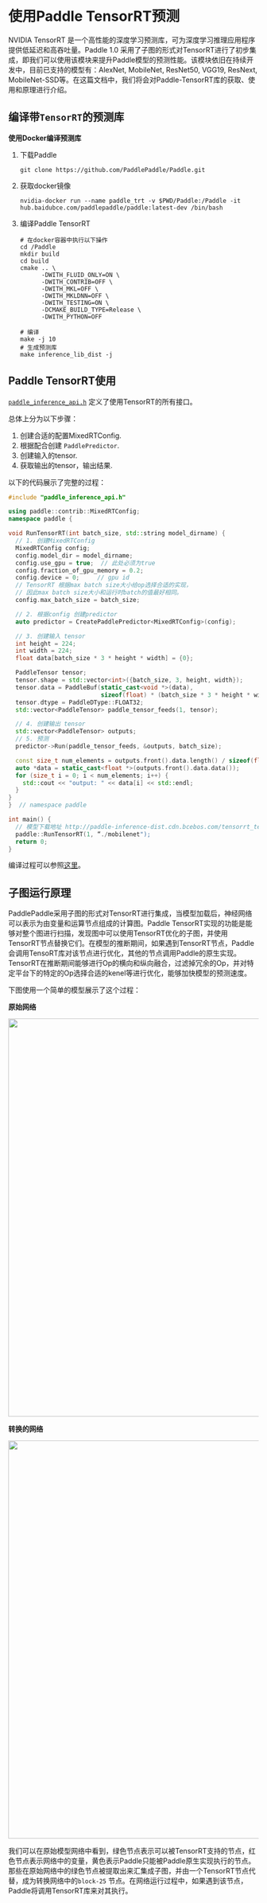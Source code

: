 # 使用Paddle TensorRT预测

NVIDIA TensorRT 是一个高性能的深度学习预测库，可为深度学习推理应用程序提供低延迟和高吞吐量。Paddle 1.0 采用了子图的形式对TensorRT进行了初步集成，即我们可以使用该模块来提升Paddle模型的预测性能。该模块依旧在持续开发中，目前已支持的模型有：AlexNet, MobileNet, ResNet50, VGG19, ResNext, MobileNet-SSD等。在这篇文档中，我们将会对Paddle-TensorRT库的获取、使用和原理进行介绍。


## 编译带`TensorRT`的预测库

**使用Docker编译预测库**         

1. 下载Paddle  
 
	```
	git clone https://github.com/PaddlePaddle/Paddle.git
	```
	
2. 获取docker镜像
  
	```
	nvidia-docker run --name paddle_trt -v $PWD/Paddle:/Paddle -it hub.baidubce.com/paddlepaddle/paddle:latest-dev /bin/bash
	```
 
3. 编译Paddle TensorRT       

	```
	# 在docker容器中执行以下操作
	cd /Paddle
	mkdir build
	cd build
	cmake .. \
	      -DWITH_FLUID_ONLY=ON \
	      -DWITH_CONTRIB=OFF \
	      -DWITH_MKL=OFF \
	      -DWITH_MKLDNN=OFF \
	      -DWITH_TESTING=ON \
	      -DCMAKE_BUILD_TYPE=Release \
	      -DWITH_PYTHON=OFF
	
	# 编译    
	make -j 10
	# 生成预测库
	make inference_lib_dist -j
	```

## Paddle TensorRT使用

[`paddle_inference_api.h`]('https://github.com/PaddlePaddle/Paddle/blob/develop/paddle/fluid/inference/api/paddle_inference_api.h') 定义了使用TensorRT的所有接口。  

总体上分为以下步骤：  
1. 创建合适的配置MixedRTConfig.   
2. 根据配合创建 `PaddlePredictor`.    
3. 创建输入的tensor.   
4. 获取输出的tensor，输出结果.   

以下的代码展示了完整的过程：

```c++
#include "paddle_inference_api.h"

using paddle::contrib::MixedRTConfig;
namespace paddle {

void RunTensorRT(int batch_size, std::string model_dirname) {
  // 1. 创建MixedRTConfig
  MixedRTConfig config;
  config.model_dir = model_dirname;
  config.use_gpu = true;  // 此处必须为true
  config.fraction_of_gpu_memory = 0.2;  
  config.device = 0;     // gpu id
  // TensorRT 根据max batch size大小给op选择合适的实现，
  // 因此max batch size大小和运行时batch的值最好相同。
  config.max_batch_size = batch_size;

  // 2. 根据config 创建predictor
  auto predictor = CreatePaddlePredictor<MixedRTConfig>(config);

  // 3. 创建输入 tensor 
  int height = 224;
  int width = 224;
  float data[batch_size * 3 * height * width] = {0};

  PaddleTensor tensor;
  tensor.shape = std::vector<int>({batch_size, 3, height, width});
  tensor.data = PaddleBuf(static_cast<void *>(data),
                          sizeof(float) * (batch_size * 3 * height * width));
  tensor.dtype = PaddleDType::FLOAT32;
  std::vector<PaddleTensor> paddle_tensor_feeds(1, tensor);

  // 4. 创建输出 tensor
  std::vector<PaddleTensor> outputs;
  // 5. 预测
  predictor->Run(paddle_tensor_feeds, &outputs, batch_size);

  const size_t num_elements = outputs.front().data.length() / sizeof(float);
  auto *data = static_cast<float *>(outputs.front().data.data());
  for (size_t i = 0; i < num_elements; i++) { 
    std::cout << "output: " << data[i] << std::endl;
  }
}
}  // namespace paddle

int main() { 
  // 模型下载地址 http://paddle-inference-dist.cdn.bcebos.com/tensorrt_test/mobilenet.tar.gz
  paddle::RunTensorRT(1, “./mobilenet");
  return 0;
}
```
编译过程可以参照[这里](https://github.com/PaddlePaddle/Paddle/tree/develop/paddle/fluid/inference/api/demo_ci)。

## 子图运行原理
   PaddlePaddle采用子图的形式对TensorRT进行集成，当模型加载后，神经网络可以表示为由变量和运算节点组成的计算图。Paddle TensorRT实现的功能是能够对整个图进行扫描，发现图中可以使用TensorRT优化的子图，并使用TensorRT节点替换它们。在模型的推断期间，如果遇到TensorRT节点，Paddle会调用TensoRT库对该节点进行优化，其他的节点调用Paddle的原生实现。TensorRT在推断期间能够进行Op的横向和纵向融合，过滤掉冗余的Op，并对特定平台下的特定的Op选择合适的kenel等进行优化，能够加快模型的预测速度。  

下图使用一个简单的模型展示了这个过程：   

**原始网络**
<p align="center">
 <img src="https://raw.githubusercontent.com/NHZlX/FluidDoc/add_trt_doc/doc/fluid/user_guides/howto/inference/image/model_graph_original.png" width=800>
</p>

**转换的网络**
<p align="center">
 <img src="https://raw.githubusercontent.com/NHZlX/FluidDoc/add_trt_doc/doc/fluid/user_guides/howto/inference/image/model_graph_trt.png" width=800>
</p>

    
   我们可以在原始模型网络中看到，绿色节点表示可以被TensorRT支持的节点，红色节点表示网络中的变量，黄色表示Paddle只能被Paddle原生实现执行的节点。那些在原始网络中的绿色节点被提取出来汇集成子图，并由一个TensorRT节点代替，成为转换网络中的`block-25` 节点。在网络运行过程中，如果遇到该节点，Paddle将调用TensorRT库来对其执行。







